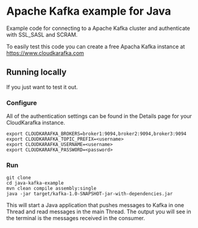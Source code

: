 # Apache Kafka example for Java

Example code for connecting to a Apache Kafka cluster and authenticate with SSL_SASL and SCRAM. 

To easily test this code you can create a free Apacha Kafka instance at https://www.cloudkarafka.com

## Running locally

If you just want to test it out.

### Configure

All of the authentication settings can be found in the Details page for your CloudKarafka instance.

```
export CLOUDKARAFKA_BROKERS=broker1:9094,broker2:9094,broker3:9094
export CLOUDKARAFKA_TOPIC_PREFIX=<username>
export CLOUDKARAFKA_USERNAME=<username>
export CLOUDKARAFKA_PASSWORD=<password>
```

### Run

```
git clone 
cd java-kafka-example
mvn clean compile assembly:single
java -jar target/kafka-1.0-SNAPSHOT-jar-with-dependencies.jar
```

This will start a Java application that pushes messages to Kafka in one Thread and read messages in the main Thread. 
The output you will see in the terminal is the messages received in the consumer.
